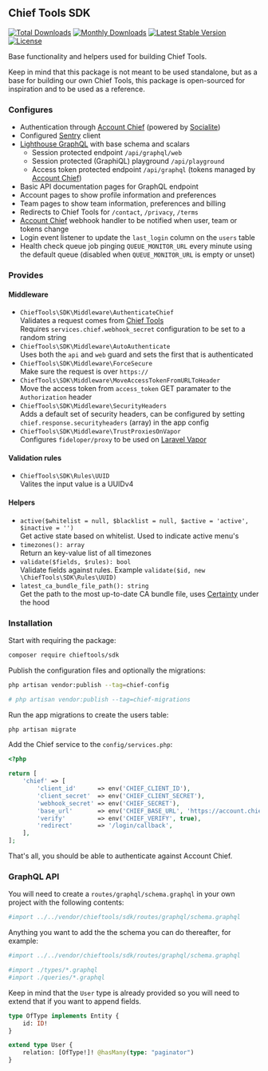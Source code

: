 ## Chief Tools SDK

[![Total Downloads](https://poser.pugx.org/chieftools/sdk/downloads)](https://packagist.org/packages/chieftools/sdk)
[![Monthly Downloads](https://poser.pugx.org/chieftools/sdk/d/monthly)](https://packagist.org/packages/chieftools/sdk)
[![Latest Stable Version](https://poser.pugx.org/chieftools/sdk/v/stable)](https://packagist.org/packages/chieftools/sdk)
[![License](https://poser.pugx.org/chieftools/sdk/license)](https://packagist.org/packages/chieftools/sdk)

Base functionality and helpers used for building Chief Tools.

Keep in mind that this package is not meant to be used standalone, but as a base for building our own Chief Tools, this package is open-sourced for inspiration and to be used as a reference.

### Configures

- Authentication through [Account Chief](https://account.chief.app/) (powered by [Socialite](https://laravel.com/docs/9.x/socialite))
- Configured [Sentry](https://docs.sentry.io/platforms/php/laravel/) client
- [Lighthouse GraphQL](https://lighthouse-php.com/) with base schema and scalars
    - Session protected endpoint `/api/graphql/web`
    - Session protected (GraphiQL) playground `/api/playground`
    - Access token protected endpoint `/api/graphql` (tokens managed by [Account Chief](https://account.chief.app/))
- Basic API documentation pages for GraphQL endpoint
- Account pages to show profile information and preferences
- Team pages to show team information, preferences and billing
- Redirects to Chief Tools for `/contact`, `/privacy`, `/terms`
- [Account Chief](https://account.chief.app/) webhook handler to be notified when user, team or tokens change
- Login event listener to update the `last_login` column on the `users` table
- Health check queue job pinging `QUEUE_MONITOR_URL` every minute using the default queue (disabled when `QUEUE_MONITOR_URL` is empty or unset)

### Provides

#### Middleware

- `ChiefTools\SDK\Middleware\AuthenticateChief`
  <br>Validates a request comes from [Chief Tools](https://chief.app/)
  <br>Requires `services.chief.webhook_secret` configuration to be set to a random string
- `ChiefTools\SDK\Middleware\AutoAuthenticate`
  <br>Uses both the `api` and `web` guard and sets the first that is authenticated
- `ChiefTools\SDK\Middleware\ForceSecure`
  <br>Make sure the request is over `https://`
- `ChiefTools\SDK\Middleware\MoveAccessTokenFromURLToHeader`
  <br>Move the access token from `access_token` GET paramater to the `Authorization` header
- `ChiefTools\SDK\Middleware\SecurityHeaders`
  <br>Adds a default set of security headers, can be configured by setting `chief.response.securityheaders` (array) in the app config
- `ChiefTools\SDK\Middleware\TrustProxiesOnVapor`
  <br>Configures `fideloper/proxy` to be used on [Laravel Vapor](https://vapor.laravel.com/)

#### Validation rules

- `ChiefTools\SDK\Rules\UUID`
  <br>Valites the input value is a UUIDv4

#### Helpers

- `active($whitelist = null, $blacklist = null, $active = 'active', $inactive = '')`
  <br>Get active state based on whitelist. Used to indicate active menu's
- `timezones(): array`
  <br>Return an key-value list of all timezones
- `validate($fields, $rules): bool`
  <br>Validate fields against rules. Example `validate($id, new \ChiefTools\SDK\Rules\UUID)`
- `latest_ca_bundle_file_path(): string`
  <br>Get the path to the most up-to-date CA bundle file, uses [Certainty](https://github.com/paragonie/certainty) under the hood

### Installation

Start with requiring the package:

```bash
composer require chieftools/sdk
```

Publish the configuration files and optionally the migrations:

```bash
php artisan vendor:publish --tag=chief-config

# php artisan vendor:publish --tag=chief-migrations
```

Run the app migrations to create the users table:

```bash
php artisan migrate
```

Add the Chief service to the `config/services.php`:

```php
<?php

return [
    'chief' => [
        'client_id'      => env('CHIEF_CLIENT_ID'),
        'client_secret'  => env('CHIEF_CLIENT_SECRET'),
        'webhook_secret' => env('CHIEF_SECRET'),
        'base_url'       => env('CHIEF_BASE_URL', 'https://account.chief.app'),
        'verify'         => env('CHIEF_VERIFY', true),
        'redirect'       => '/login/callback',
    ],
];
```

That's all, you should be able to authenticate against Account Chief.

### GraphQL API

You will need to create a `routes/graphql/schema.graphql` in your own project with the following contents:

```graphql
#import ../../vendor/chieftools/sdk/routes/graphql/schema.graphql
```

Anything you want to add the the schema you can do thereafter, for example:

```graphql
#import ../../vendor/chieftools/sdk/routes/graphql/schema.graphql

#import ./types/*.graphql
#import ./queries/*.graphql
```

Keep in mind that the `User` type is already provided so you will need to extend that if you want to append fields.

```graphql
type OfType implements Entity {
    id: ID!
}

extend type User {
    relation: [OfType!]! @hasMany(type: "paginator")
}
```
